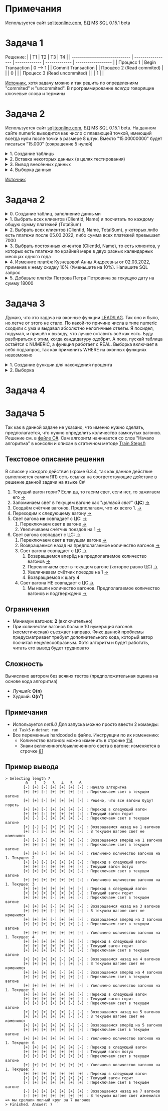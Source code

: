 # Примечания
Используется сайт [sqliteonline.com](https://sqliteonline.com/), БД MS SQL 0.15.1 beta

# Задача 1
Решение:
|                               |         T1        | T2            | T3            | T4                 |
| ----------------------------- | ----------------- | ------------- | ------------- | ------------------ |
| Процесс 1                     | Begin Transaction |    0 --> 1    |               | Commit Transaction |
| Процесс 2 (Read commited)     |                   |               |        0      |                    |
| Процесс 3 (Read uncommited)   |                   |               |        1      |                    |

[Источник](https://habr.com/ru/articles/469415/), хотя задачу можно и так решить по определениям "commited" и "uncommited". В программирование _всегда_ говорящие ключевые слова и термины 

# Задача 2
Используется сайт [sqliteonline.com](https://sqliteonline.com/), БД MS SQL 0.15.1 beta. На данном сайте numeric выводится как число с плавающей точкой, имеющий всегда нули после точки в размере 8 штук. Вместо "15.00000000" будет писаться "15.000" (сокращение 5 нулей)
<details>
  <summary>1. Создание таблицы</summary>

  ```SQL
  CREATE TABLE dbo.tblClosePrice (
    -- Дата на которую берётся цена
    PriceDate DATE NOT NULL
    -- ИД актива
    , PriceAssetId INT NOT NULL
    -- Цена закрытия
    , ClosePrice NUMERIC (19, 8) NOT NULL
    , CONSTRAINT PK_tblClosePrice PRIMARY KEY CLUSTERED (PriceAssetId, PriceDate)
  );
  ```
</details>

<details>
  <summary>2. Вставка некоторых данных (в целях тестирования)</summary>

  ```SQL
  INSERT
	INTO dbo.tblClosePrice
    VALUES
    	  ('20210618 10:54:29 AM', 1, 15) 
        , ('20210719 11:14:03 AM', 5, 16)
        , ('20210728 9:34:04 PM', 5, 17)
        , ('20220618 10:04:19 AM', 1, 18)
  ```
</details>

<details>
  <summary>3. Вывод внесённых данных</summary>

  ```SQL
  SELECT * FROM dbo.tblClosePrice
  ```
  **Вывод:**
  | PriceDate  | PriceAssetId | ClosePrice |
  | ---------- | ------------ | ---------- |
  | 2021-06-18 |       1      |   15.000   |
  | 2022-06-18 |       1      |   18.000   |
  | 2021-07-19 |       5      |   16.000   |
  | 2021-07-28 |       5      |   17.000   |
</details>

<details>
  <summary>4. Выборка данных</summary>

  ```SQL
  SELECT DATEPART(month, PriceDate) AS month, MAX(ClosePrice) as max, MIN(ClosePrice) as min
  FROM dbo.tblClosePrice
  GROUP BY DATEPART(month, PriceDate)
  ```
  **Вывод:**
  | month  |    min    |    max    |
  | ------ | --------- | --------- |
  |    6   |  15.000   |  18.000   |
  |    7   |  16.000   |  17.000   |
</details>

[Источник](https://www.geeksforgeeks.org/how-to-group-by-day-date-hour-month-or-year-in-sql-server/)

# Задача 2
<details>
  <summary>0. Создание таблиц, заполнение данными</summary>

  ```SQL
  BEGIN TRAN
  CREATE TABLE tblClient (
    ClientId int PRIMARY KEY
    , Name varchar(255)
  )
  CREATE TABLE tblClientPayments (
    ClientId int NOT NULL
    , PaymentDate date
    , PaymentSum int
    , CONSTRAINT FK_ClientId FOREIGN KEY (ClientId)
          REFERENCES tblClient (ClientId)
          ON DELETE CASCADE
  )
  INSERT INTO tblClient VALUES
    (1, 'Иванов Иван Иванович')
      , (2, 'Петров Петр Петрович')
      , (3, 'Кузнецова Анна Андреевна')
      , (4, 'Тихонова Светлана Анатольевна')
  INSERT INTO tblClientPayments VALUES 
    (1, '2022-02-01', 4000)
    , (1, '2022-02-05', 6000)
    , (3, '2022-03-02', 10000)
    , (4, '2022-03-09', 1000)
    , (1, '2022-03-16', 2000)
  COMMIT TRAN
  ```
</details>

<details>
  <summary>1. Выбрать всех клиентов (ClientId, Name) и посчитать по каждому общую сумму платежей (TotalSum)</summary>
  
  Немного информации: используется [RIGHT JOIN](https://learn.microsoft.com/ru-ru/sql/relational-databases/performance/joins?view=sql-server-ver16#fundamentals), где правая таблица имеет информацию о клиентах, однако клиенты могут совершить ни одного платежа. Для такого случая используется функция [ISNULL](https://learn.microsoft.com/ru-ru/sql/t-sql/functions/isnull-transact-sql?view=sql-server-ver16), которая заменяет NULL на 0
  ```SQL
  SELECT client.ClientId as ClientId
    , MAX(client.Name) as Name
    , ISNULL(SUM(payment.PaymentSum), 0)
  FROM tblClientPayments as payment
  RIGHT JOIN tblClient as client On payment.ClientId = client.ClientId
  GROUP BY client.ClientId
  ```
</details>

<details>
  <summary>2. Выбрать всех клиентов (ClientId, Name, TotalSum), у которых либо есть платежи после 05.03.2022, либо сумма всех платежей превышает 7000</summary>

  ```SQL
  SELECT
	client.ClientId as ClientId
    , MAX(client.Name) as Name
    , ISNULL(SUM(payment.PaymentSum), 0)
  FROM tblClientPayments as payment
  RIGHT JOIN tblClient as client On payment.ClientId = client.ClientId
  GROUP BY client.ClientId
  HAVING
    ISNULL(SUM(payment.PaymentSum), 0) > 7000
      OR
    MAX(payment.PaymentDate) > '2022-03-05'
  ```
</details>

<details>
  <summary>3. Выбрать постоянных клиентов (ClientId, Name), то есть клиентов, у которых есть платежи по крайней мере в двух разных календарных месяцах одного года</summary>

  1. Группировка сначала по клиенту, потом по году. В итоге мы имеем таблицу с каждым клиентом за год
  2. Исключаем строки, в которых количество месяцев в году (в которых были оплаты) не превышает 1

  ```SQL
  SELECT
  client.ClientId as ClientId
    , MAX(client.Name) as Name
  FROM tblClientPayments as payment
  RIGHT JOIN tblClient as client On payment.ClientId = client.ClientId
  GROUP BY client.ClientId, DATEPART(YEAR, payment.PaymentDate)
  HAVING COUNT(DISTINCT MONTH(payment.PaymentDate)) > 1
  ```
</details>

<details>
  <summary>4. Измените платёж Кузнецовой Анны Андреевны от 02.03.2022, применив к нему скидку 10% (Уменьшите на 10%). Напишите SQL запрос</summary>

  - Для производительности "уменьшите на 10%" заменено на "оставьте 90%" ( `x*0.9 = x-(x*0.1)` ).
  - Транзакция и SELECT-ы выполняют вспомогательную роль для удобства

  ```SQL
  BEGIN TRAN
  SELECT c.ClientId, c.Name, p.PaymentDate, p.PaymentSum FROM tblClientPayments p LEFT JOIN tblClient c ON p.ClientId=c.ClientId

  UPDATE payment
  SET payment.PaymentSum = payment.PaymentSum*0.9
  FROM tblClientPayments payment
    RIGHT JOIN tblClient AS client
      ON payment.ClientId = client.ClientId
  WHERE
    client.Name = 'Кузнецова Анна Андреевна'
      AND
      payment.PaymentDate = '2022-03-02'

  SELECT c.ClientId, c.Name, p.PaymentDate, p.PaymentSum FROM tblClientPayments p LEFT JOIN tblClient c ON p.ClientId=c.ClientId
  ROLLBACK TRAN
  ```
</details>

<details>
  <summary>5. Добавьте платёж Петрова Петра Петровича за текущую дату на сумму 18000</summary>

  **ВНИМАНИЕ!**. На сайте [sqliteonline.com](https://sqliteonline.com/) вся кириллица заменяется знаками вопроса, и поменять это никак нельзя! Поэтому запрос ниже добавляет две строчки, а не одну, так как строчки "Иванов Иван Иванович" и "Петров Петр Петрович" имеют одинаковую длину, которые потом превращаются в знаки вопроса и делает их равными.
  - Так же, как и в прошлой задаче, транзакция и SELECT-ы приводятся для удобства
  ```SQL
  BEGIN TRAN
  SELECT c.ClientId, c.Name, p.PaymentDate, p.PaymentSum FROM tblClientPayments p LEFT JOIN tblClient c ON p.ClientId=c.ClientId

  INSERT
      INTO tblClientPayments (ClientId, PaymentDate, PaymentSum)
      SELECT client.ClientId, getdate(), 18000
        FROM tblClient client
        WHERE client.Name = 'Петров Петр Петрович'

  SELECT c.ClientId, c.Name, p.PaymentDate, p.PaymentSum FROM tblClientPayments p LEFT JOIN tblClient c ON p.ClientId=c.ClientId
  ROLLBACK TRAN
  ```
</details>

# Задача 3
Думаю, что это задача на оконные функции [LEAD/LAG](http://www.sql-tutorial.ru/ru/book_lag_and_lead_functions.html). Так оно и было, но легче от этого не стало. По какой-то причине числа в типе numeric сходили с ума и выдавал абсолютно нелогичные ответы. Я посидел, подумал, и пришёл к выводу, что лучше оставить всё как есть. Буду разбираться с этим, когда кандидатуру одобрят. А пока, пускай таблица остаётся с NUMERIC, а функция работает с REAL. Выборка включает в себя подзапрос, так как применить WHERE на оконных функциях невозможно
<details>
  <summary>1. Создание функции для нахождения процента</summary>
  Функция конвертирует (при получении, не в самой функции) NUMERIC в REAL для нормальной работы

  ```SQL
  CREATE FUNCTION FindPercent (
    @current REAL,
    @previous REAL
  )
  RETURNS REAL
  AS
  BEGIN
    RETURN ((@previous-@current)/@previous*100);
  END
  ```
</details>

<details>
  <summary>2. Выборка</summary>

  ```SQL
  SELECT * FROM (
    SELECT
    t.PriceDate as DateT
      , t.PriceAssetId AssetId
      , t.ClosePrice PriceT
      , LAG(t.ClosePrice)OVER w AS PriceT1
      , dbo.FindPercent(t.ClosePrice, LAG(t.ClosePrice) OVER w) AS Divergence
      --, (t.ClosePrice/LAG(t.ClosePrice) OVER w) - 1 AS Divergence
      FROM dbo.tblClosePrice t
    WINDOW w AS (PARTITION BY t.PriceAssetId ORDER BY t.PriceAssetId)
  ) AS s1 WHERE ABS(s1.Divergence) > 30
  ```
</details>

# Задача 4

# Задача 5
Так как в данной задаче не указано, что именно нужно сделать, предполагается, что нужно определить количество замкнутых вагонов. Решение см. в [файле C#](Task5/Program.cs). Сам алгоритм начинается со слов "Начало алгоритма" в консоли и описан в статичном методе [Train.Steps()](Task5/Program.cs#L20)

## Текстовое описание решения
В списке у каждого действия (кроме 6.3.4, так как данное действие выполняется самим ЯП) есть ссылка на соответствующие действие в решение данной задачи на языке C#
1. Текущий вагон горит? Если да, то гасим свет, если нет, то зажигаем его [→](Task5/Program.cs#L26)
2. Запоминаем свет в текущем вагоне как "_целевой свет_" (**ЦС**) [→](Task5/Program.cs#L28)
3. Создаём счётчик вагонов. Предполагаем, что их всего 1. [→](Task5/Program.cs#L30)
4. Переходим к следующему вагону [→](Task5/Program.cs#L32)
5. Свет вагона **не** совпадает с ЦС: [→](Task5/Program.cs#L35)
   1. Переключаем свет в вагоне [→](Task5/Program.cs#L36)
   2. Увеличиваем счётчик поездов на 1 [→](Task5/Program.cs#L38)
6. Свет вагона совпадает с ЦС: [→](Task5/Program.cs#L40)
   1. Переключаем свет в текущем вагоне [→](Task5/Program.cs#L41)
   2. Возвращаемся назад на предполагаемое количество вагонов [→](Task5/Program.cs#L43)
   3. Свет вагона совпадает с ЦС [→](Task5/Program.cs#L45)
      1. Возвращаемся вперёд на предполагаемое количество вагонов [→](Task5/Program.cs#L47)
      2. Переключаем свет в текущем вагоне (которое равно ЦС) [→](Task5/Program.cs#L49)
      3. Увеличиваем счётчик поездов на 1 [→](Task5/Program.cs#L51)
      4. Возвращаемся к шагу _**4**_
   4. Свет вагона НЕ совпадает с ЦС [→](Task5/Program.cs#L53)
      1. Мы нашли количество вагонов. Предполагаемое количество вагонов и подтверждено [→](Task5/Program.cs#L56)

## Ограничения
- Минимум вагонов: **2** (включительно)
- При количестве вагонов больше 10 нумерация вагонов (косметическая) съезжает направо. Фикс данной проблемы предусматривает требует дополнительного кода, который автор посчитал нецелесообразным. Хотя алгоритм и будет работать, читать его вывод будет трудновато
## Сложность
Вычислено автором без всяких тестов (предположительная оценка на основе кода алгоритма)
- Лучший: **O(n)**
- Худший: **O(n²)**

## Примечания
- Используется _net8.0_ Для запуска можно просто ввести 2 команды: `cd Task5` и `dotnet run`
- Все переменные hardcoded в файле. Инструкции по их изменению:
  - Количество вагонов: можно изменить в строчке [114](Task5/Program.cs#L114)
  - Знаки включенного/выключенного света в вагоне: изменяется в строчке [81](Task5/Program.cs#L81)
## Пример вывода

```text
> Selecting length 7
         0   1   2   3   4   5   6
        [-] [+] [-] [+] [+] [+] [-] : Начало алгоритма
        [+] [+] [-] [+] [+] [+] [-] : Переключаем свет в текущем вагоне
        [+] [+] [-] [+] [+] [+] [-] : Решено, что все вагоны будут гореть
        [+] [+] [-] [+] [+] [+] [-] : Переход в следующий вагон
        [+] [+] [-] [+] [+] [+] [-] : Текущий вагон горит
        [+] [-] [-] [+] [+] [+] [-] : Переключаем свет в текущем вагоне
        [+] [-] [-] [+] [+] [+] [-] : Возвращаемся назад на 1 вагонов
        [+] [-] [-] [+] [+] [+] [-] : В текущем вагоне свет не изменился
        [+] [-] [-] [+] [+] [+] [-] : Возвращаемся вперёд на 1 вагонов
        [+] [+] [-] [+] [+] [+] [-] : Переключаем свет в текущем вагоне
        [+] [+] [-] [+] [+] [+] [-] : Увеличено количество вагонов на 1. Текущее: 2
        [+] [+] [-] [+] [+] [+] [-] : Переход в следующий вагон
        [+] [+] [-] [+] [+] [+] [-] : Текущий вагон потух
        [+] [+] [+] [+] [+] [+] [-] : Переключаем свет в текущем вагоне
        [+] [+] [+] [+] [+] [+] [-] : Увеличено количество вагонов на 1. Текущее: 3
        [+] [+] [+] [+] [+] [+] [-] : Переход в следующий вагон
        [+] [+] [+] [+] [+] [+] [-] : Текущий вагон горит
        [+] [+] [+] [-] [+] [+] [-] : Переключаем свет в текущем вагоне
        [+] [+] [+] [-] [+] [+] [-] : Возвращаемся назад на 3 вагонов
        [+] [+] [+] [-] [+] [+] [-] : В текущем вагоне свет не изменился
        [+] [+] [+] [-] [+] [+] [-] : Возвращаемся вперёд на 3 вагонов
        [+] [+] [+] [+] [+] [+] [-] : Переключаем свет в текущем вагоне
        [+] [+] [+] [+] [+] [+] [-] : Увеличено количество вагонов на 1. Текущее: 4
        [+] [+] [+] [+] [+] [+] [-] : Переход в следующий вагон
        [+] [+] [+] [+] [+] [+] [-] : Текущий вагон горит
        [+] [+] [+] [+] [-] [+] [-] : Переключаем свет в текущем вагоне
        [+] [+] [+] [+] [-] [+] [-] : Возвращаемся назад на 4 вагонов
        [+] [+] [+] [+] [-] [+] [-] : В текущем вагоне свет не изменился
        [+] [+] [+] [+] [-] [+] [-] : Возвращаемся вперёд на 4 вагонов
        [+] [+] [+] [+] [+] [+] [-] : Переключаем свет в текущем вагоне
        [+] [+] [+] [+] [+] [+] [-] : Увеличено количество вагонов на 1. Текущее: 5
        [+] [+] [+] [+] [+] [+] [-] : Переход в следующий вагон
        [+] [+] [+] [+] [+] [+] [-] : Текущий вагон горит
        [+] [+] [+] [+] [+] [-] [-] : Переключаем свет в текущем вагоне
        [+] [+] [+] [+] [+] [-] [-] : Возвращаемся назад на 5 вагонов
        [+] [+] [+] [+] [+] [-] [-] : В текущем вагоне свет не изменился
        [+] [+] [+] [+] [+] [-] [-] : Возвращаемся вперёд на 5 вагонов
        [+] [+] [+] [+] [+] [+] [-] : Переключаем свет в текущем вагоне
        [+] [+] [+] [+] [+] [+] [-] : Увеличено количество вагонов на 1. Текущее: 6
        [+] [+] [+] [+] [+] [+] [-] : Переход в следующий вагон
        [+] [+] [+] [+] [+] [+] [-] : Текущий вагон потух
        [+] [+] [+] [+] [+] [+] [+] : Переключаем свет в текущем вагоне
        [+] [+] [+] [+] [+] [+] [+] : Увеличено количество вагонов на 1. Текущее: 7
        [+] [+] [+] [+] [+] [+] [+] : Переход в следующий вагон
        [+] [+] [+] [+] [+] [+] [+] : Текущий вагон горит
        [-] [+] [+] [+] [+] [+] [+] : Переключаем свет в текущем вагоне
        [-] [+] [+] [+] [+] [+] [+] : Возвращаемся назад на 7 вагонов
        [-] [+] [+] [+] [+] [+] [+] : В текущем вагоне свет изменился => мы сделали полный круг за 7 вагонов
> Finished. Answer: 7
```
